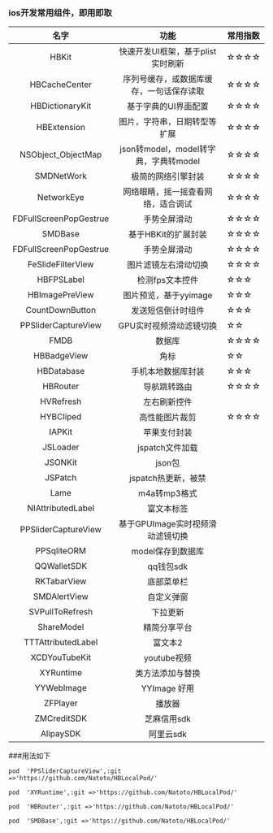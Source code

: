 ### ios开发常用组件，即用即取

| 名字        | 功能   |   常用指数 |
| :------:   | :--------:| ---|
|HBKit|快速开发UI框架，基于plist实时刷新|☆☆☆☆|
|HBCacheCenter|序列号缓存，或数据库缓存，一句话保存读取|☆☆☆☆|
|HBDictionaryKit|基于字典的UI界面配置|☆☆☆☆|
|HBExtension|图片，字符串，日期转型等扩展|☆☆☆☆|
|NSObject_ObjectMap | json转model，model转字典，字典转model|☆☆☆☆|
|SMDNetWork | 极简的网络引擎封装|☆☆☆☆|
|NetworkEye | 网络眼睛，摇一摇查看网络，适合调试|☆☆☆☆|
|FDFullScreenPopGestrue|手势全屏滑动|☆☆☆☆|
|SMDBase | 基于HBKit的扩展封装 |☆☆☆☆|
|FDFullScreenPopGestrue|手势全屏滑动|☆☆☆☆|
|FeSlideFilterView|图片滤镜左右滑动切换|☆☆☆☆|
|HBFPSLabel|检测fps文本控件|☆☆☆|
|HBImagePreView|图片预览，基于yyimage|☆☆☆|
| CountDownButton| 发送短信倒计时组件|☆☆☆|
| PPSliderCaptureView   | GPU实时视频滑动滤镜切换 |☆☆|
|FMDB|数据库|☆☆☆☆|
|HBBadgeView|角标|☆☆|
|HBDatabase|手机本地数据库封装|☆☆☆|
|HBRouter|导航跳转路由|☆☆☆☆|
|HVRefresh|左右刷新控件|
|HYBCliped|高性能图片裁剪|☆☆☆☆|
|IAPKit|苹果支付封装|
|JSLoader|jspatch文件加载|
|JSONKit|json包|
JSPatch | jspatch热更新，被禁|
Lame | m4a转mp3格式|
NIAttributedLabel | 富文本标签| 
PPSliderCaptureView | 基于GPUImage实时视频滑动滤镜切换 |
PPSqliteORM | model保存到数据库|
QQWalletSDK | qq钱包sdk|
RKTabarView | 底部菜单栏|
SMDAlertView | 自定义弹窗|
SVPullToRefresh | 下拉更新|
ShareModel | 精简分享平台|
TTTAttributedLabel| 富文本2 | 
XCDYouTubeKit | youtube视频|
XYRuntime | 类方法添加与替换|
YYWebImage | YYImage 好用|
ZFPlayer | 播放器|
ZMCreditSDK | 芝麻信用sdk|
| AlipaySDK 	| 阿里云sdk|


###用法如下
```
pod  'PPSliderCaptureView',:git =>'https://github.com/Natoto/HBLocalPod/'

pod  'XYRuntime',:git =>'https://github.com/Natoto/HBLocalPod/'

pod  'HBRouter',:git =>'https://github.com/Natoto/HBLocalPod/'

pod  'SMDBase',:git =>'https://github.com/Natoto/HBLocalPod/'

```